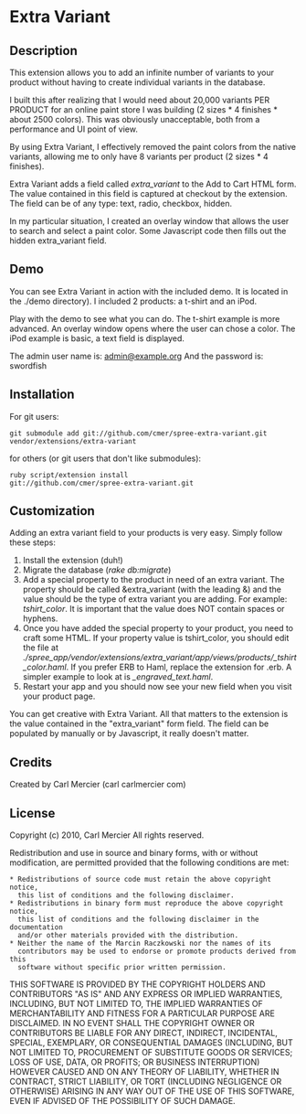 # Extra Variant

## Description

This extension allows you to add an infinite number of variants to your product without
having to create individual variants in the database.

I built this after realizing that I would need about 20,000 variants PER PRODUCT for an
online paint store I was building (2 sizes * 4 finishes * about 2500 colors). This was
obviously unacceptable, both from a performance and UI point of view.

By using Extra Variant, I effectively removed the paint colors from the native variants,
allowing me to only have 8 variants per product (2 sizes * 4 finishes).

Extra Variant adds a field called *extra_variant* to the Add to Cart HTML form. The
value contained in this field is captured at checkout by the extension. The field
can be of any type: text, radio, checkbox, hidden.

In my particular situation, I created an overlay window that allows the user to search and
select a paint color. Some Javascript code then fills out the hidden extra_variant field.

## Demo

You can see Extra Variant in action with the included demo. It is located in the
./demo directory). I included 2 products: a t-shirt and an iPod.

Play with the demo to see what you can do. The t-shirt example is more advanced. An overlay
window opens where the user can chose a color. The iPod example is basic, a text field is
displayed.

The admin user name is: admin@example.org
And the password is: swordfish

## Installation

For git users:

<code>git submodule add git://github.com/cmer/spree-extra-variant.git vendor/extensions/extra-variant</code>

for others (or git users that don't like submodules):

<code>ruby script/extension install git://github.com/cmer/spree-extra-variant.git</code>

## Customization

Adding an extra variant field to your products is very easy. Simply follow these steps:

1. Install the extension (duh!)
2. Migrate the database (*rake db:migrate*)
3. Add a special property to the product in need of an extra variant. The property
   should be called &extra_variant (with the leading &) and the value should be the type of extra variant
   you are adding. For example: *tshirt_color*. It is important that the value does NOT contain spaces or hyphens.
4. Once you have added the special property to your product, you need to craft some HTML. If your property
   value is tshirt_color, you should edit the file at *./spree_app/vendor/extensions/extra_variant/app/views/products/_tshirt_color.haml*.
   If you prefer ERB to Haml, replace the extension for .erb. A simpler example to look at is *_engraved_text.haml*.
5. Restart your app and you should now see your new field when you visit your product page.

You can get creative with Extra Variant. All that matters to the extension is the value contained in the "extra_variant"
form field. The field can be populated by manually or by Javascript, it really doesn't matter.


## Credits

Created by Carl Mercier (carl carlmercier com)


## License

Copyright (c) 2010, Carl Mercier
All rights reserved.

Redistribution and use in source and binary forms, with or without modification,
are permitted provided that the following conditions are met:

    * Redistributions of source code must retain the above copyright notice,
      this list of conditions and the following disclaimer.
    * Redistributions in binary form must reproduce the above copyright notice,
      this list of conditions and the following disclaimer in the documentation
      and/or other materials provided with the distribution.
    * Neither the name of the Marcin Raczkowski nor the names of its
      contributors may be used to endorse or promote products derived from this
      software without specific prior written permission.

THIS SOFTWARE IS PROVIDED BY THE COPYRIGHT HOLDERS AND CONTRIBUTORS
"AS IS" AND ANY EXPRESS OR IMPLIED WARRANTIES, INCLUDING, BUT NOT
LIMITED TO, THE IMPLIED WARRANTIES OF MERCHANTABILITY AND FITNESS FOR
A PARTICULAR PURPOSE ARE DISCLAIMED. IN NO EVENT SHALL THE COPYRIGHT OWNER OR
CONTRIBUTORS BE LIABLE FOR ANY DIRECT, INDIRECT, INCIDENTAL, SPECIAL,
EXEMPLARY, OR CONSEQUENTIAL DAMAGES (INCLUDING, BUT NOT LIMITED TO,
PROCUREMENT OF SUBSTITUTE GOODS OR SERVICES; LOSS OF USE, DATA, OR
PROFITS; OR BUSINESS INTERRUPTION) HOWEVER CAUSED AND ON ANY THEORY OF
LIABILITY, WHETHER IN CONTRACT, STRICT LIABILITY, OR TORT (INCLUDING
NEGLIGENCE OR OTHERWISE) ARISING IN ANY WAY OUT OF THE USE OF THIS
SOFTWARE, EVEN IF ADVISED OF THE POSSIBILITY OF SUCH DAMAGE.
